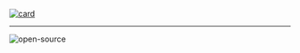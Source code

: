 [![card](https://cardivo.vercel.app/api?name=LuximusHunter&description=Junior%20UI/UX%20Designer&backgroundColor=%23ffffff&image=https://avatars.githubusercontent.com/u/49814847?v=4&github=luximus-hunter%20||%20lxms-development)](https://lxms.nl)

---

![open-source](https://img.shields.io/badge/open%20source-❤-FF0000)

<!-- # Profile

WIP: Check out [my website](https://thomaslipman.vercel.app)!

## 👋 Greetings

I'm Thomas Lipman. I'm an 18 year old student in software development at my local college. I like to specialize in web development, mostly React written in Typescript. For the rest i like to listent to alternative rock and go out for some fresh air.

---

## 🎯 Activities

- 💻 Learning web development
- 🧪 Learning new things
- 🎸 Listening to music
- 📺 Watching series

---

## ✨ Skills

### Languages

English | Dutch
--------|------

### Programming Languages

HTML | CSS | SCSS | Javascript | Typescript | SQL | SQLite | C# .NET
-----|-----|------|------------|------------|-----|--------|--------

### Frameworks

NodeJS | NPM | NextJS | ReactJS | React Hooks | Bootstrap | React-Bootstrap
-------|-----|--------|---------|-------------|-----------|---------------

### Utilities

Axios | Prettier | Commitizen | Prisma ORM | Postman
------|----------|------------|------------|--------
 -->
